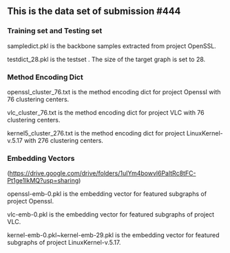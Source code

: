 ## This is the data set of submission #444


### Training set and Testing set

sampledict.pkl is the backbone samples extracted from project OpenSSL.

testdict_28.pkl is the testset . The size of the target graph is set to 28.

### Method Encoding Dict

openssl_cluster_76.txt is the method encoding dict for project Openssl with 76 clustering centers.

vlc_cluster_76.txt is the method encoding dict for project VLC with 76 clustering centers.

kernel5_cluster_276.txt is the method encoding dict for project LinuxKernel-v.5.17 with 276 clustering centers.


### Embedding Vectors
(https://drive.google.com/drive/folders/1uIYm4bowvl6PaltRc8tFC-Pt1ge1IkMQ?usp=sharing)

openssl-emb-0.pkl is the embedding vector for featured subgraphs of project Openssl.

vlc-emb-0.pkl is the embedding vector for featured subgraphs of project VLC.

kernel-emb-0.pkl~kernel-emb-29.pkl is the embedding vector for featured subgraphs of project LinuxKernel-v.5.17.